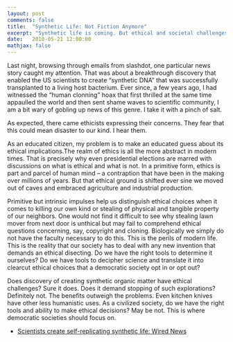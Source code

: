 ```yaml
---
layout: post
comments: false
title:  "Synthetic Life: Not Fiction Anymore"
excerpt: "Synthetic life is coming. But ethical and societal challenges are awaiting us"
date:   2010-05-21 12:00:00
mathjax: false
---
```


Last night, browsing through emails from slashdot, one particular news story caught my attention. That was about a breakthrough discovery that enabled the US scientists to create “synthetic DNA” that was successfully transplanted to a living host bacterium. Ever since, a few years ago, I had witnessed the “human clonning” hoax that first thrilled at the same time appaulled the world and then sent shame waves to scientific community, I am a bit wary of gobling up news of this genre. I take it with a pinch of salt.

As expected, there came ethicists expressing their concerns. They fear that this could mean disaster to our kind. I hear them.

As an educated citizen, my problem is to make an educated guess about its ethical implications.The realm of ethics is all the more abstract in modern times. That is precisely why even presidential elections are marred with discussions on what is ethical and what is not. In a primitive form, ethics is part and parcel of human mind – a contraption that have been in the making over millions of years. But that ethical ground is shifted ever sine we moved out of caves and embraced agriculture and industrial production.

Primitive but intrinsic impulses help us distinguish ethical choices when it comes to killing our own kind or stealing of physical and tangible property of our neighbors. One would not find it difficult to see why stealing lawn mover from next door is unthical but may fail to comprehend ethical questions concerning, say, copyright and cloning. Biologically we simply do not have the faculty necessary to do this. This is the perils of modern life. This is the reality that our society has to deal with any new invention that demands an ethical disecting. Do we have the right tools to determine it ourselves? Do we have tools to decipher science and translate it into clearcut ethical choices that a democratic society opt in or opt out?

Does discovery of creating synthetic organic matter have ethical challenges? Sure it does. Does it demand stopping of such explorations? Definitely not. The benefits outweigh the problems. Even kitchen knives have other less humanistic uses. As a civilized society, do we have the right tools and ability to make ethical decisions? May be not. This is where democratic societies should focus on. 

 * [Scientists create self-replicating synthetic life: Wired News](http://www.wired.com/wiredscience/2010/05/scientists-create-first-self-replicating-synthetic-life/)
